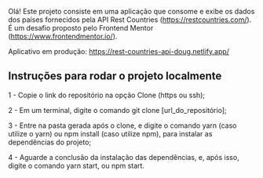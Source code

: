 Olá! Este projeto consiste em uma aplicação que consome e exibe os dados dos países fornecidos pela API Rest Countries (https://restcountries.com/).
É um desafio proposto pelo Frontend Mentor (https://www.frontendmentor.io/).

Aplicativo em produção: https://rest-countries-api-doug.netlify.app/


## Instruções para rodar o projeto localmente ##

1 - Copie o link do repositório na opção Clone (https ou ssh);

2 - Em um terminal, digite o comando git clone [url_do_repositório];

3 - Entre na pasta gerada após o clone, e digite o comando yarn (caso utilize o yarn) ou npm install (caso utilize npm), para instalar as dependências do projeto;

4 - Aguarde a conclusão da instalação das dependências, e, após isso, digite o comando yarn start, ou npm start.
